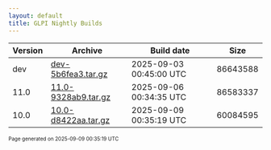 ```yaml
---
layout: default
title: GLPI Nightly Builds
---
```


Version|Archive|Build date|Size
---|---|---|---
dev|[dev-5b6fea3.tar.gz](dev-5b6fea3.tar.gz)|2025-09-03 00:45:00 UTC|86643588
11.0|[11.0-9328ab9.tar.gz](11.0-9328ab9.tar.gz)|2025-09-06 00:34:35 UTC|86583337
10.0|[10.0-d8422aa.tar.gz](10.0-d8422aa.tar.gz)|2025-09-09 00:35:19 UTC|60084595

<font size="1">Page generated on 2025-09-09 00:35:19 UTC</font>
